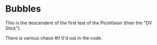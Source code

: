 # Bubbles

This is the descendent of the first test of the PicoVision (then the "DV Stick").

There is various chaos #if 0'd out in the code.